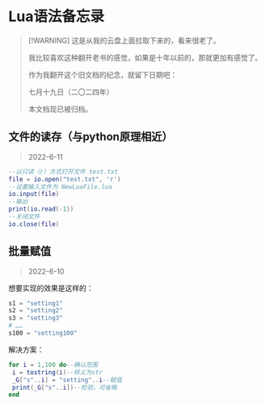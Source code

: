 # Lua语法备忘录
>
> [!WARNING]
> 这是从我的云盘上面拉取下来的，看来很老了。
>
> 我比较喜欢这种翻开老书的感觉，如果是十年以前的，那就更加有感觉了。
>
> 作为我翻开这个旧文档的纪念，就留下日期吧：
>
> 七月十九日（二〇二四年）
>
> 本文档现已被归档。

## 文件的读存（与python原理相近）
>
> 2022-6-11

```lua
--以只读（r）方式打开文件 test.txt
file = io.open("test.txt", 'r')
--设置输入文件为 NewLuaFile.lua
io.input(file)
--输出
print(io.read(-1))
--关闭文件
io.close(file)
```

## 批量赋值
>
> 2022-6-10

想要实现的效果是这样的：

```python
s1 = "setting1"
s2 = "setting2"
s3 = "setting3"
# ……
s100 = "setting100"
```

解决方案：

```lua
for i = 1,100 do--确认范围
 i = tostring(i)--转义为str
 _G["s"..i] = "setting"..i--赋值
 print(_G["s"..i])--检验，可省略
end
```
